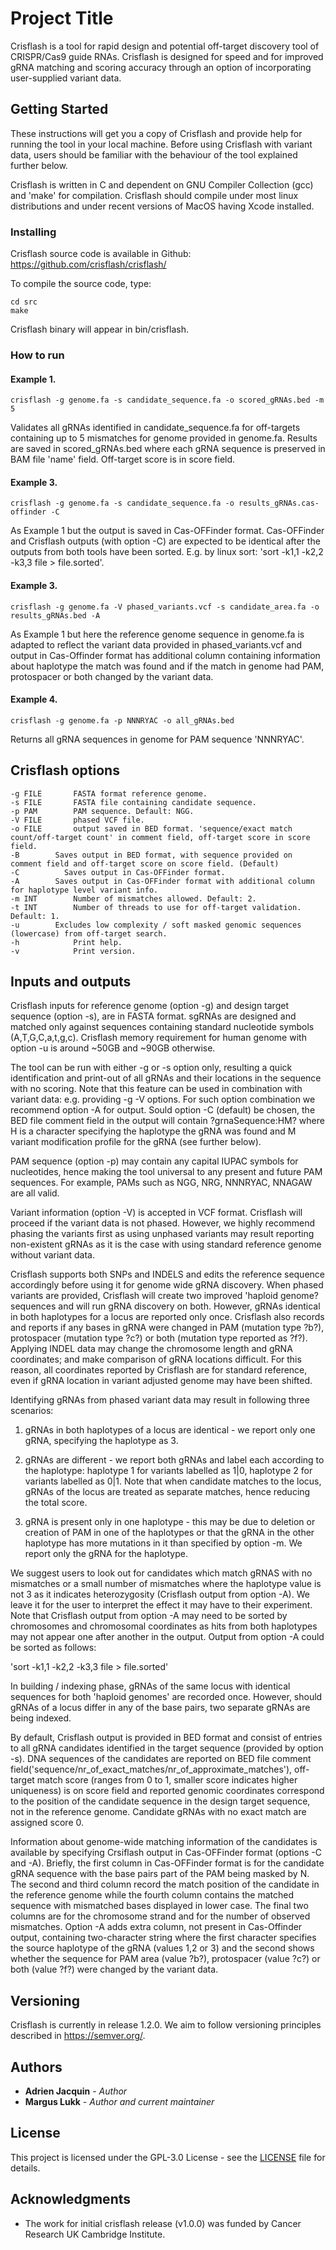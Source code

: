 # Project Title

Crisflash is a tool for rapid design and potential off-target discovery tool of CRISPR/Cas9 guide RNAs. Crisflash is designed for speed and for improved gRNA matching and scoring accuracy through an option of incorporating user-supplied variant data.


## Getting Started

These instructions will get you a copy of Crisflash and provide help for running the tool in your local machine. Before using Crisflash with variant data, users should be familiar with the behaviour of the tool explained further below.

Crisflash is written in C and dependent on GNU Compiler Collection (gcc) and 'make' for compilation. Crisflash should compile under most linux distributions and under recent versions of MacOS having Xcode installed.

### Installing

Crisflash source code is available in Github: https://github.com/crisflash/crisflash/

To compile the source code, type:

```
cd src
make
```
Crisflash binary will appear in bin/crisflash.

### How to run

#### Example 1.
```
crisflash -g genome.fa -s candidate_sequence.fa -o scored_gRNAs.bed -m 5
```
Validates all gRNAs identified in candidate_sequence.fa for off-targets containing up to 5 mismatches for genome provided in genome.fa.
Results are saved in scored_gRNAs.bed where each gRNA sequence is preserved in BAM file 'name' field. Off-target score is in score field.

#### Example 3.
```
crisflash -g genome.fa -s candidate_sequence.fa -o results_gRNAs.cas-offinder -C
```
As Example 1 but the output is saved in Cas-OFFinder format. Cas-OFFinder and Crisflash outputs (with option -C) are expected to be identical
after the outputs from both tools have been sorted. E.g. by linux sort: 'sort -k1,1 -k2,2 -k3,3 file > file.sorted'.

#### Example 3.
```
crisflash -g genome.fa -V phased_variants.vcf -s candidate_area.fa -o results_gRNAs.bed -A
```
As Example 1 but here the reference genome sequence in genome.fa is adapted to reflect the variant data provided in phased_variants.vcf and output in Cas-Offinder format has additional column containing information about haplotype the match was found and if the match in genome had PAM, protospacer or both changed by the variant data.

#### Example 4.
```
crisflash -g genome.fa -p NNNRYAC -o all_gRNAs.bed
```
Returns all gRNA sequences in genome for PAM sequence 'NNNRYAC'.

## Crisflash options
```
-g FILE       FASTA format reference genome.
-s FILE       FASTA file containing candidate sequence.
-p PAM	      PAM sequence. Default: NGG.
-V FILE       phased VCF file.
-o FILE       output saved in BED format. 'sequence/exact match count/off-target count' in comment field, off-target score in score field.
-B 	      Saves output in BED format, with sequence provided on comment field and off-target score on score field. (Default)
-C          Saves output in Cas-OFFinder format.
-A	      Saves output in Cas-OFFinder format with additional column for haplotype level variant info.
-m INT        Number of mismatches allowed. Default: 2.
-t INT        Number of threads to use for off-target validation. Default: 1.
-u 	      Excludes low complexity / soft masked genomic sequences (lowercase) from off-target search.
-h    	      Print help.
-v    	      Print version.
```

## Inputs and outputs

Crisflash inputs for reference genome (option -g) and design target sequence (option -s), are in FASTA format. sgRNAs are designed and matched only against sequences containing standard nucleotide symbols (A,T,G,C,a,t,g,c). Crisflash memory requirement for human genome with option -u is around ~50GB and ~90GB otherwise.

The tool can be run with either -g or -s option only, resulting a quick identification and print-out of all gRNAs and their locations in the sequence with no scoring. Note that this feature can be used in combination with variant data: e.g. providing -g -V options. For such option combination we recommend option -A for output. Sould option -C (default) be chosen, the BED file comment field in the output will contain ?grnaSequence:HM? where H is a character specifying the haplotype the gRNA was found and M variant modification profile for the gRNA (see further below).

PAM sequence (option -p) may contain any capital IUPAC symbols for nucleotides, hence making the tool universal to any present and future PAM sequences. For example, PAMs such as NGG, NRG, NNNRYAC, NNAGAW are all valid.

Variant information (option -V) is accepted in VCF format. Crisflash will proceed if the variant data is not phased. However, we highly recommend phasing the variants first as using unphased variants may result reporting non-existent gRNAs as it is the case with using standard reference genome without variant data.

Crisflash supports both SNPs and INDELS and edits the reference sequence accordingly before using it for genome wide gRNA discovery. When phased variants are provided, Crisflash will create two improved 'haploid genome? sequences and will run gRNA discovery on both. However, gRNAs identical in both haplotypes for a locus are reported only once. Crisflash also records and reports if any bases in gRNA were changed in PAM (mutation type ?b?), protospacer (mutation type ?c?) or both (mutation type reported as ?f?). Applying INDEL data may change the chromosome length and gRNA coordinates; and make comparison of gRNA locations difficult. For this reason, all coordinates reported by Crisflash are for standard reference, even if gRNA location in variant adjusted genome may have been shifted.

Identifying gRNAs from phased variant data may result in following three scenarios:

1. gRNAs in both haplotypes of a locus are identical - we report only one gRNA, specifying the haplotype as 3.

2. gRNAs are different - we report both gRNAs and label each according to the haplotype: haplotype 1 for variants labelled as 1|0, haplotype 2 for variants labelled as 0|1. Note that when candidate matches to the locus, gRNAs of the locus are treated as separate matches, hence reducing the total score.

3. gRNA is present only in one haplotype - this may be due to deletion or creation of PAM in one of the haplotypes or that the gRNA in the other haplotype has more mutations in it than specified by option -m. We report only the gRNA for the haplotype.

We suggest users to look out for candidates which match gRNAS with no mismatches or a small number of mismatches where the haplotype value is not 3 as it indicates heterozygosity (Crisflash output from option -A). We leave it for the user to interpret the effect it may have to their experiment. Note that Crisflash output from option -A may need to be sorted by chromosomes and chromosomal coordinates as hits from both haplotypes may not appear one after another in the output. Output from option -A could be sorted as follows:

'sort -k1,1 -k2,2 -k3,3 file > file.sorted'

In building / indexing phase, gRNAs of the same locus with identical sequences for both 'haploid genomes' are recorded once. However, should gRNAs of a locus differ in any of the base pairs, two separate gRNAs are being indexed.
 
By default, Crisflash output is provided in BED format and consist of entries to all gRNA candidates identified in the target sequence (provided by option -s). DNA sequences of the candidates are reported on BED file comment field('sequence/nr_of_exact_matches/nr_of_approximate_matches'), off-target match score (ranges from 0 to 1, smaller score indicates higher uniqueness) is on score field and reported genomic coordinates correspond to the position of the candidate sequence in the design target sequence, not in the reference genome. Candidate gRNAs with no exact match are assigned score 0.

Information about genome-wide matching information of the candidates is available by specifying Crsiflash output in Cas-OFFinder format (options -C and -A). Briefly, the first column in Cas-OFFinder format is for the candidate gRNA sequence with the base pairs part of the PAM being masked by N. The second and third column record the match position of the candidate in the reference genome while the fourth column contains the matched sequence with mismatched bases displayed in lower case. The final two columns are for the chromosome strand and for the number of observed mismatches. Option -A adds extra column, not present in Cas-Offinder output, containing two-character string where the first character specifies the source haplotype of the gRNA (values 1,2 or 3) and the second shows whether the sequence for PAM area (value ?b?), protospacer (value ?c?) or both (value ?f?) were changed by the variant data. 

## Versioning

Crisflash is currently in release 1.2.0. We aim to follow versioning principles described in https://semver.org/.

## Authors

* **Adrien Jacquin** - *Author*
* **Margus Lukk** - *Author and current maintainer*

## License

This project is licensed under the GPL-3.0 License - see the [LICENSE](https://github.com/crisflash/crisflash/blob/master/LICENSE) file for details.

## Acknowledgments

* The work for initial crisflash release (v1.0.0) was funded by Cancer Research UK Cambridge Institute.

